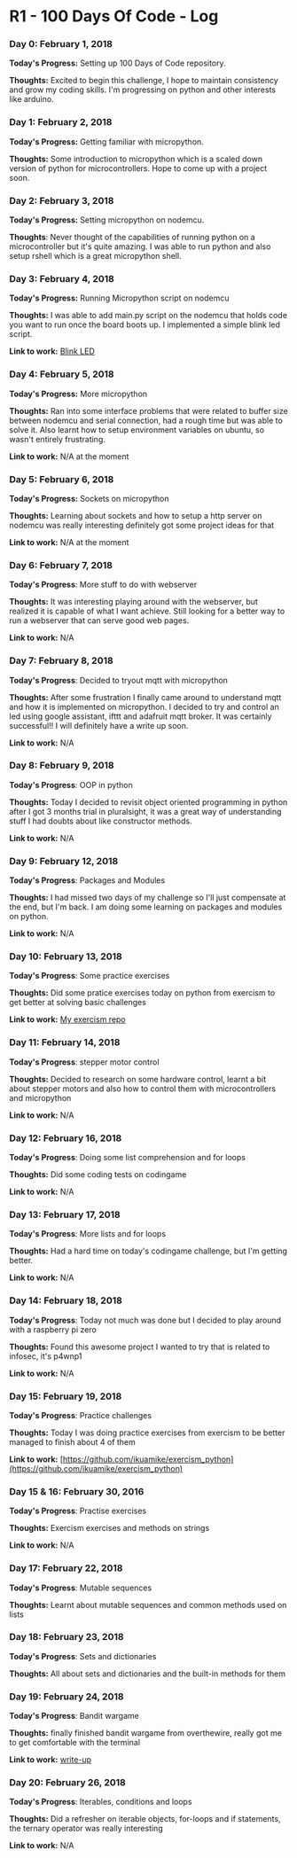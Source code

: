 # R1 - 100 Days Of Code - Log

<!--
### Day 0: February 30, 2016 

**Today's Progress**: 

**Thoughts:** 

**Link to work:** 
-->

### Day 0: February 1, 2018

**Today's Progress:** Setting up 100 Days of Code repository.

**Thoughts:** Excited to begin this challenge, I hope to maintain consistency and grow my coding skills. I'm progressing on python and other interests like arduino.

### Day 1: February 2, 2018

**Today's Progress:** Getting familiar with micropython.

**Thoughts:** Some introduction to micropython which is a scaled down version of python for microcontrollers. Hope to come up with a project soon.

### Day 2: February 3, 2018

**Today's Progress:** Setting micropython on nodemcu.

**Thoughts**: Never thought of the capabilities of running python on a microcontroller but it's quite amazing. I was able to run python and also setup rshell which is a great micropython shell.

### Day 3: February 4, 2018

**Today's Progress:** Running Micropython script on nodemcu

**Thoughts:** I was able to add main.py script on the nodemcu that holds code you want to run once the board boots up. I implemented a simple blink led script.

**Link to work:** [Blink LED](https://github.com/ikuamike/Blinking_LED_with_Micropython)

### Day 4: February 5, 2018

**Today's Progress:** More micropython

**Thoughts:** Ran into some interface problems that were related to buffer size between nodemcu and serial connection, had a rough time but was able to solve it. Also learnt how to setup environment variables on ubuntu, so wasn't entirely frustrating.

**Link to work:** N/A at the moment

### Day 5: February 6, 2018

**Today's Progress:** Sockets on micropython

**Thoughts:** Learning about sockets and how to setup a http server on nodemcu was really interesting definitely got some project ideas for that

**Link to work:** N/A at the moment

### Day 6: February 7, 2018

**Today's Progress**: More stuff to do with webserver

**Thoughts:** It was interesting playing around with the webserver, but realized it is capable of what I want achieve. Still looking for a better way to run a webserver that can serve good web pages.

**Link to work:** N/A

### Day 7: February 8, 2018

**Today's Progress**: Decided to tryout mqtt with micropython

**Thoughts:** After some frustration I finally came around to understand mqtt and how it is implemented on micropython. I decided to try and control an led using google assistant, ifttt and adafruit mqtt broker. It was certainly successful!! I will definitely have a write up soon.

**Link to work:** N/A

### Day 8: February 9, 2018

**Today's Progress**: OOP in python

**Thoughts:** Today I decided to revisit object oriented programming in python after I got 3 months trial in pluralsight, it was a great way of understanding stuff I had doubts about like constructor methods.

**Link to work:** N/A

### Day 9: February 12, 2018

**Today's Progress**: Packages and Modules

**Thoughts:** I had missed two days of my challenge so I'll just compensate at the end, but I'm back. I am doing some learning on packages and modules on python.

**Link to work:** N/A

### Day 10: February 13, 2018

**Today's Progress**: Some practice exercises

**Thoughts:** Did some pratice exercises today on python from exercism to get better at solving basic challenges

**Link to work:** [My exercism repo](https://github.com/ikuamike/exercism_python)

### Day 11: February 14, 2018

**Today's Progress**: stepper motor control

**Thoughts:** Decided to research on some hardware control, learnt a bit about stepper motors and also how to control them
with microcontrollers and micropython

**Link to work:** N/A

### Day 12: February 16, 2018

**Today's Progress**: Doing some list comprehension and for loops

**Thoughts:** Did some coding tests on codingame

**Link to work:** N/A

### Day 13: February 17, 2018

**Today's Progress**: More lists and for loops

**Thoughts:** Had a hard time on today's codingame challenge, but I'm getting better.

**Link to work:** N/A

### Day 14: February 18, 2018

**Today's Progress**: Today not much was done but I decided to play around with a raspberry pi zero

**Thoughts:** Found this awesome project I wanted to try that is related to infosec, it's p4wnp1

**Link to work:** N/A

### Day 15: February 19, 2018

**Today's Progress**: Practice challenges

**Thoughts:** Today I was doing practice exercises from exercism to be better managed to finish about 4 of them

**Link to work:** [https://github.com/ikuamike/exercism_python](https://github.com/ikuamike/exercism_python)

### Day 15 & 16: February 30, 2016

**Today's Progress**: Practise exercises

**Thoughts:** Exercism exercises and methods on strings

**Link to work:** N/A

### Day 17: February 22, 2018

**Today's Progress**: Mutable sequences

**Thoughts:** Learnt about mutable sequences and common methods used on lists

### Day 18: February 23, 2018

**Today's Progress**: Sets and dictionaries

**Thoughts:** All about sets and dictionaries and the built-in methods for them

### Day 19: February 24, 2018

**Today's Progress**: Bandit wargame

**Thoughts:** finally finished bandit wargame from overthewire, really got me to get comfortable with the terminal 

**Link to work:** [write-up](https://github.com/ikuamike/Bandit_Wargame)

### Day 20: February 26, 2018

**Today's Progress**: Iterables, conditions and loops

**Thoughts:** Did a refresher on iterable objects, for-loops and if statements, the ternary operator was really interesting

**Link to work:** N/A